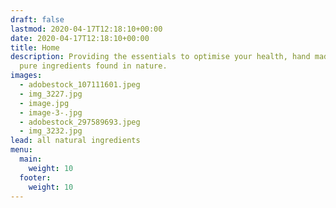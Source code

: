 ```yaml
---
draft: false
lastmod: 2020-04-17T12:18:10+00:00
date: 2020-04-17T12:18:10+00:00
title: Home
description: Providing the essentials to optimise your health, hand made from
  pure ingredients found in nature.
images:
  - adobestock_107111601.jpeg
  - img_3227.jpg
  - image.jpg
  - image-3-.jpg
  - adobestock_297589693.jpeg
  - img_3232.jpg
lead: all natural ingredients
menu:
  main:
    weight: 10
  footer:
    weight: 10
---
```

